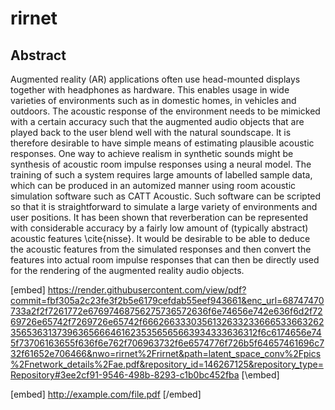# rirnet

## Abstract 
Augmented reality (AR) applications often use head-mounted displays together with headphones as hardware. This enables usage in wide varieties of environments such as in domestic homes, in vehicles and outdoors. The acoustic response of the environment needs to be mimicked with a certain accuracy such that the augmented audio objects that are played back to the user blend well with the natural soundscape. It is therefore desirable to have simple means of estimating plausible acoustic responses.
One way to achieve realism in synthetic sounds might be synthesis of acoustic room impulse responses using a neural model. The training of such a system requires large amounts of labelled sample data, which can be produced in an automized manner using room acoustic simulation software such as CATT Acoustic. Such software can be scripted so that it is straightforward to simulate a large variety of environments and user positions. 
It has been shown that reverberation can be represented with considerable accuracy by a fairly low amount of (typically abstract) acoustic features \cite{nisse}. It would be desirable to be able to deduce the acoustic features from the simulated responses and then convert the features into actual room impulse responses that can then be directly used for the rendering of the augmented reality audio objects. 

[embed] https://render.githubusercontent.com/view/pdf?commit=fbf305a2c23fe3f2b5e6179cefdab55eef943661&enc_url=68747470733a2f2f7261772e67697468756275736572636f6e74656e742e636f6d2f7269726e65742f7269726e65742f666266333035613263323366653366326235653631373963656664616235356565663934333636312f6c6174656e745f73706163655f636f6e762f706963732f6e6574776f726b5f64657461696c732f61652e706466&nwo=rirnet%2Frirnet&path=latent_space_conv%2Fpics%2Fnetwork_details%2Fae.pdf&repository_id=146267125&repository_type=Repository#3ee2cf91-9546-498b-8293-c1b0bc452fba [\embed]

[embed] http://example.com/file.pdf [/embed]
